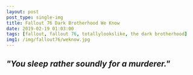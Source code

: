```yaml
---
layout: post
post_type: single-img
title: Fallout 76 Dark Brotherhood We Know
date: 2019-02-19 01:03:00
tags: [fallout, fallout 76, totallylookslike, the dark brotherhood]
img1: /img/fallout76/weknow.jpg
---
```

## *"You sleep rather soundly for a murderer."*
